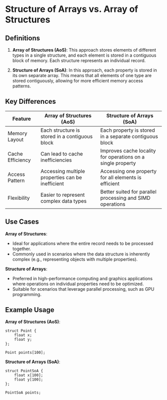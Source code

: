 # Structure of Arrays vs. Array of Structures

## Definitions

1. **Array of Structures (AoS)**: This approach stores elements of different types in a single structure, and each element is stored in a contiguous block of memory. Each structure represents an individual record.

2. **Structure of Arrays (SoA)**: In this approach, each property is stored in its own separate array. This means that all elements of one type are stored contiguously, allowing for more efficient memory access patterns.

## Key Differences

| Feature          | Array of Structures (AoS)                        | Structure of Arrays (SoA)                                   |
| ---------------- | ------------------------------------------------ | ----------------------------------------------------------- |
| Memory Layout    | Each structure is stored in a contiguous block   | Each property is stored in a separate contiguous block      |
| Cache Efficiency | Can lead to cache inefficiencies                 | Improves cache locality for operations on a single property |
| Access Pattern   | Accessing multiple properties can be inefficient | Accessing one property for all elements is efficient        |
| Flexibility      | Easier to represent complex data types           | Better suited for parallel processing and SIMD operations   |

## Use Cases

**Array of Structures**:

- Ideal for applications where the entire record needs to be processed together.
- Commonly used in scenarios where the data structure is inherently complex (e.g., representing objects with multiple properties).

**Structure of Arrays**:

- Preferred in high-performance computing and graphics applications where operations on individual properties need to be optimized.
- Suitable for scenarios that leverage parallel processing, such as GPU programming.

## Example Usage

**Array of Structures (AoS)**:

```cuda
struct Point {
    float x;
    float y;
};

Point points[100];
```

**Structure of Arrays (SoA)**:

```cuda
struct PointSoA {
    float x[100];
    float y[100];
};

PointSoA points;
```
